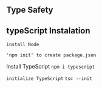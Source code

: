## Type Safety 

## typeScript Instalation
```install Node ```

```'npm init' to create package.json```

Install TypeScript `npm i typescript`

`initialize TypeScript`
`tsc --init`


